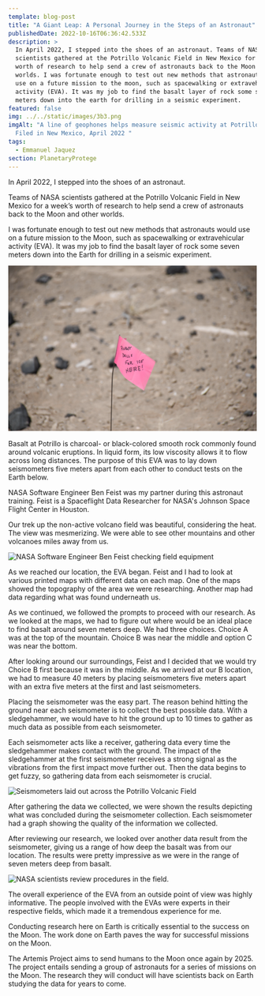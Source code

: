 ```yaml
---
template: blog-post
title: "A Giant Leap: A Personal Journey in the Steps of an Astronaut"
publishedDate: 2022-10-16T06:36:42.533Z
description: >
  In April 2022, I stepped into the shoes of an astronaut. Teams of NASA
  scientists gathered at the Potrillo Volcanic Field in New Mexico for a week’s
  worth of research to help send a crew of astronauts back to the Moon and other
  worlds. I was fortunate enough to test out new methods that astronauts would
  use on a future mission to the moon, such as spacewalking or extravehicular
  activity (EVA). It was my job to find the basalt layer of rock some seven
  meters down into the earth for drilling in a seismic experiment. 
featured: false
img: ../../static/images/3b3.png
imgAlt: "A line of geophones helps measure seismic activity at Potrillo Volcanic
  Filed in New Mexico, April 2022 "
tags:
  - Emmanuel Jaquez
section: PlanetaryProtege
---
```


In April 2022, I stepped into the shoes of an astronaut.

Teams of NASA scientists gathered at the Potrillo Volcanic Field in New Mexico for a week’s worth of research to help send a crew of astronauts back to the Moon and other worlds.

I was fortunate enough to test out new methods that astronauts would use on a future mission to the Moon, such as spacewalking or extravehicular activity (EVA). It was my job to find the basalt layer of rock some seven meters down into the Earth for drilling in a seismic experiment.

![A pink flag planted in the ground in New Mexico's Potrillo Volcanic Field](../../static/images/3b1.png)

Basalt at Potrillo is charcoal- or black-colored smooth rock commonly found around volcanic eruptions. In liquid form, its low viscosity allows it to flow across long distances. The purpose of this EVA was to lay down seismometers five meters apart from each other to conduct tests on the Earth below. 

NASA Software Engineer Ben Feist was my partner during this astronaut training. Feist is a Spaceflight Data Researcher for NASA's Johnson Space Flight Center in Houston.

Our trek up the non-active volcano field was beautiful, considering the heat. The view was mesmerizing. We were able to see other mountains and other volcanoes miles away from us.

![NASA Software Engineer Ben Feist checking field equipment](../../static/images/3b2.png)

As we reached our location, the EVA began. Feist and I had to look at various printed maps with different data on each map. One of the maps showed the topography of the area we were researching. Another map had data regarding what was found underneath us. 

As we continued, we followed the prompts to proceed with our research. As we looked at the maps, we had to figure out where would be an ideal place to find basalt around seven meters deep. We had three choices. Choice A was at the top of the mountain. Choice B was near the middle and option C was near the bottom. 

After looking around our surroundings, Feist and I decided that we would try Choice B first because it was in the middle. As we arrived at our B location, we had to measure 40 meters by placing seismometers five meters apart with an extra five meters at the first and last seismometers. 

Placing the seismometer was the easy part. The reason behind hitting the ground near each seismometer is to collect the best possible data. With a sledgehammer, we would have to hit the ground up to 10 times to gather as much data as possible from each seismometer. 

Each seismometer acts like a receiver, gathering data every time the sledgehammer makes contact with the ground. The impact of the sledgehammer at the first seismometer receives a strong signal as the vibrations from the first impact move further out. Then the data begins to get fuzzy, so gathering data from each seismometer is crucial.

![Seismometers laid out across the Potrillo Volcanic Field](../../static/images/3b3.png)

After gathering the data we collected, we were shown the results depicting what was concluded during the seismometer collection. Each seismometer had a graph showing the quality of the information we collected. 

After reviewing our research, we looked over another data result from the seismometer, giving us a range of how deep the basalt was from our location. The results were pretty impressive as we were in the range of seven meters deep from basalt. 



![NASA scientists review procedures in the field.](../../static/images/3b4.png)

The overall experience of the EVA from an outside point of view was highly informative. The people involved with the EVAs were experts in their respective fields, which made it a tremendous experience for me. 

Conducting research here on Earth is critically essential to the success on the Moon. The work done on Earth paves the way for successful missions on the Moon. 

The Artemis Project aims to send humans to the Moon once again by 2025. The project entails sending a group of astronauts for a series of missions on the Moon. The research they will conduct will have scientists back on Earth studying the data for years to come.